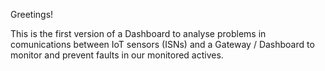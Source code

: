 Greetings!

This is the first version of a Dashboard to analyse problems in comunications between IoT sensors (ISNs) and a Gateway / Dashboard to monitor and prevent faults in our monitored actives.
